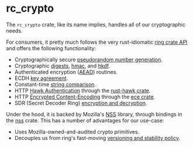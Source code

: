 # rc_crypto

The `rc_crypto` crate, like its name implies, handles all of our cryptographic needs.

For consumers, it pretty much follows the very rust-idiomatic [ring crate API](https://briansmith.org/rustdoc/ring/) and
offers the following functionality:

* Cryptographically secure [pseudorandom number generation](./src/rand.rs).
* Cryptographic [digests](./src/digest.rs), [hmac](./src/hmac.rs), and [hkdf](./src/hkdf.rs).
* Authenticated encryption ([AEAD](./src/aead.rs)) routines.
* ECDH [key agreement](./src/agreement.rs).
* Constant-time [string comparison](./src/constant_time.rs).
* HTTP [Hawk Authentication](./src/hawk_crypto.rs) through the [rust-hawk crate](https://github.com/taskcluster/rust-hawk/).
* HTTP [Encrypted Content-Encoding](./src/ece.rs) through the [ece crate](https://github.com/mozilla/rust-ece).
* SDR (Secret Decoder Ring) [encryption and decryption](./src/sdr.rs).

Under the hood, it is backed by Mozilla's [NSS](https://developer.mozilla.org/en-US/docs/Mozilla/Projects/NSS) library,
through bindings in the [nss](./nss/) crate. This has a number of advantages for our use-case:

* Uses Mozilla-owned-and-audited crypto primitives.
* Decouples us from ring's fast-moving [versioning and stability
  policy](https://github.com/briansmith/ring#versioning--stability).
